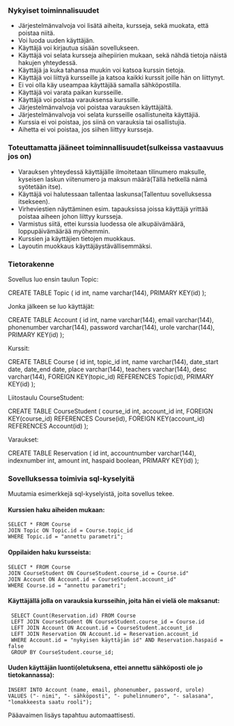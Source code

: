 ### Nykyiset toiminnalisuudet

* Järjestelmänvalvoja voi lisätä aiheita, kursseja, sekä muokata, että poistaa niitä.
* Voi luoda uuden käyttäjän.
* Käyttäjä voi kirjautua sisään sovellukseen.
* Käyttäjä voi selata kursseja aihepiirien mukaan, sekä nähdä tietoja näistä hakujen yhteydessä.
* Käyttäjä ja kuka tahansa muukin voi katsoa kurssin tietoja.
* Käyttäjä voi liittyä kursseille ja katsoa kaikki kurssit joille hän on liittynyt.
* Ei voi olla käy useampaa käyttäjää samalla sähköpostilla.
* Käyttäjä voi varata paikan kursseille.
* Käyttäjä voi poistaa varauksensa kurssille.
* Järjestelmänvalvoja voi poistaa varauksen käyttäjältä.
* Järjestelmänvalvoja voi selata kursseille osallistuneita käyttäjiä.
* Kurssia ei voi poistaa, jos siinä on varauksia tai osallistujia.
* Aihetta ei voi poistaa, jos siihen liittyy kursseja.

### Toteuttamatta jääneet toiminnallisuudet(sulkeissa vastaavuus jos on)

* Varauksen yhteydessä käyttäjälle ilmoitetaan tilinumero maksulle, kyseisen laskun viitenumero ja maksun määrä(Tällä hetkellä nämä syötetään itse).
* Käyttäjä voi halutessaan tallentaa laskunsa(Tallentuu sovelluksessa itsekseen).
* Virheviestien näyttäminen esim. tapauksissa joissa käyttäjä yrittää poistaa aiheen johon liittyy kursseja.
* Varmistus siitä, ettei kurssia luodessa ole alkupäivämäärä, loppupäivämäärää myöhemmin.
* Kurssien ja käyttäjien tietojen muokkaus.
* Layoutin muokkaus käyttäjäystävällisemmäksi.

### Tietorakenne

Sovellus luo ensin taulun Topic:

CREATE TABLE Topic (
    id int,
    name varchar(144),
    PRIMARY KEY(id)
);
 

Jonka jälkeen se luo käyttäjät:

CREATE TABLE Account (
    id int,
    name varchar(144),
    email varchar(144),
    phonenumber varchar(144),
    password varchar(144),
    urole varchar(144),
    PRIMARY KEY(id)
 );
 
 
 Kurssit:
 
 CREATE TABLE Course (
    id int,
    topic_id int,
    name varchar(144),
    date_start date,
    date_end date,
    place varchar(144),
    teachers varchar(144),
    desc varchar(144),
    FOREIGN KEY(topic_id) REFERENCES Topic(id),
    PRIMARY KEY(id)
  );
  
  
  Liitostaulu CourseStudent:
  
  CREATE TABLE CourseStudent (
      course_id int,
      account_id int,
      FOREIGN KEY(course_id) REFERENCES Course(id),
      FOREIGN KEY(account_id) REFERENCES Account(id)
  );
  
  
  Varaukset:
  
  CREATE TABLE Reservation (
      id int,
      accountnumber varchar(144),
      indexnumber int,
      amount int,
      haspaid boolean,
      PRIMARY KEY(id)
  );
  
  
  ### Sovelluksessa toimivia sql-kyselyitä
  
  Muutamia esimerkkejä sql-kyselyistä, joita sovellus tekee.
  
  #### Kurssien haku aiheiden mukaan:
  
    SELECT * FROM Course
    JOIN Topic ON Topic.id = Course.topic_id
    WHERE Topic.id = "annettu parametri";
   
   
  #### Oppilaiden haku kursseista:
   
    SELECT * FROM Course
    JOIN CourseStudent ON CourseStudent.course_id = Course.id"
    JOIN Account ON Account.id = CourseStudent.account_id"
    WHERE Course.id = "annettu parametri";
   
   
  #### Käyttäjällä jolla on varauksia kursseihin, joita hän ei vielä ole maksanut:
   
     SELECT Count(Reservation.id) FROM Course
     LEFT JOIN CourseStudent ON CourseStudent.course_id = Course.id
     LEFT JOIN Account ON Account.id = CourseStudent.account_id
     LEFT JOIN Reservation ON Account.id = Reservation.account_id
     WHERE Account.id = "nykyisen käyttäjän id" AND Reservation.haspaid = false
     GROUP BY CourseStudent.course_id;
    
    
  #### Uuden käyttäjän luonti(oletuksena, ettei annettu sähköposti ole jo tietokannassa):
    
    INSERT INTO Account (name, email, phonenumber, password, urole)
    VALUES ("- nimi", "- sähköposti", "- puhelinnumero", "- salasana", "lomakkeesta saatu rooli");
     
  Pääavaimen lisäys tapahtuu automaattisesti.
